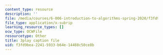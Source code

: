 ```yaml
---
content_type: resource
description: ''
file: /media/courses/6-006-introduction-to-algorithms-spring-2020/f3fd9bea22415933b64e14488c50ce8b_Xnpo1atN-Iw.vtt
file_type: application/x-subrip
learning_resource_types: []
ocw_type: OCWFile
resourcetype: Other
title: 3play caption file
uid: f3fd9bea-2241-5933-b64e-14488c50ce8b
---
```


